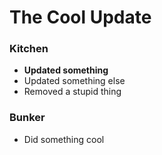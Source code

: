 # The Cool Update

### Kitchen

- **Updated something**
- Updated something else
- Removed a stupid thing


### Bunker

- Did something cool
